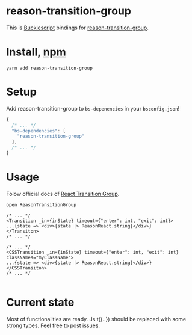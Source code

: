 # reason-transition-group

This is [Bucklescript](https://bucklescript.github.io/) bindings for [reason-transition-group](https://github.com/reactjs/react-transition-group).

# Install, [npm](https://www.npmjs.com/package/@ahrefs/bs-recharts)

```
yarn add reason-transition-group
```

# Setup

Add reason-transition-group to `bs-depenencies` in your `bsconfig.json`!

```js
{
  /* ... */
  "bs-dependencies": [
    "reason-transition-group"
  ],
  /* ... */
}
```

# Usage

Folow official docs of [React Transition Group](https://reactcommunity.org/react-transition-group/).

```
open ReasonTransitionGroup

/* ... */
<Transition _in={inState} timeout={"enter": int, "exit": int}>
...{state => <div>{state |> ReasonReact.string}</div>}
</Transiton>
/* ... */

/* ... */
<CSSTransition _in={inState} timeout={"enter": int, "exit": int} classNames="myClassName">
...{state => <div>{state |> ReasonReact.string}</div>}
</CSSTransiton>
/* ... */


```

# Current state

Most of functionalities are ready.
Js.t({..}) should be replaced with some strong types.
Feel free to post issues.
